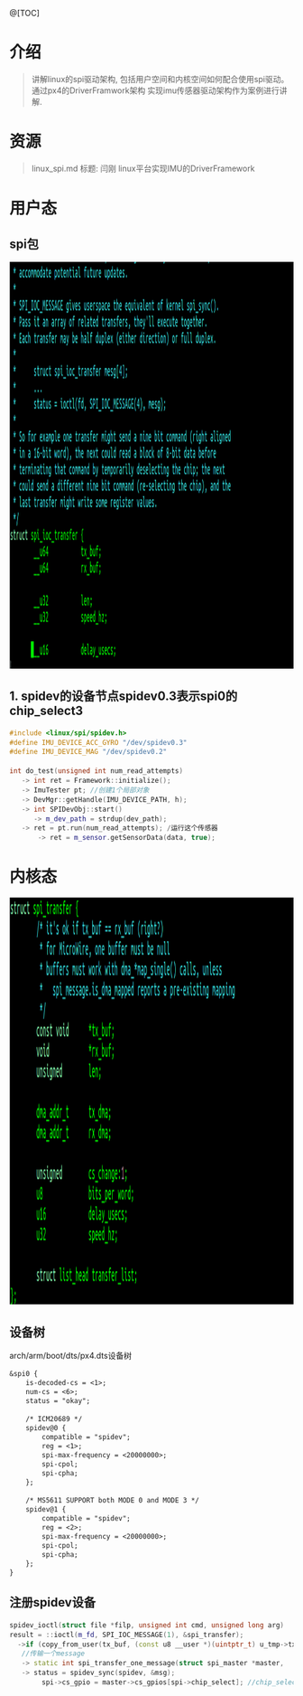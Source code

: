 @[TOC]
# 介绍
>讲解linux的spi驱动架构, 包括用户空间和内核空间如何配合使用spi驱动。通过px4的DriverFramwork架构
实现imu传感器驱动架构作为案例进行讲解.

# 资源
> linux_spi.md
> 标题: 闫刚 linux平台实现IMU的DriverFramework

# 用户态

## spi包

<div align="center">
<p>  </p> 
<img src="https://github.com/yangang123/picture/raw/master/7-linux-kernel/resource/SPI_user_space.PNG" height="720" width="1280" > 
</div>

## 1. spidev的设备节点spidev0.3表示spi0的chip_select3
```cpp
#include <linux/spi/spidev.h>
#define IMU_DEVICE_ACC_GYRO "/dev/spidev0.3"
#define IMU_DEVICE_MAG "/dev/spidev0.2"

int do_test(unsigned int num_read_attempts)
   -> int ret = Framework::initialize();
   -> ImuTester pt; //创建1个局部对象
   -> DevMgr::getHandle(IMU_DEVICE_PATH, h);
   -> int SPIDevObj::start()
      -> m_dev_path = strdup(dev_path);
   -> ret = pt.run(num_read_attempts); /运行这个传感器
       -> ret = m_sensor.getSensorData(data, true);
```

# 内核态

<div align="center">
<p>  </p> 
<img src="https://github.com/yangang123/picture/raw/master/7-linux-kernel/resource/SPI_kernel_space.PNG" height="720" width="1280" > 
</div>

## 设备树
arch/arm/boot/dts/px4.dts设备树
```
&spi0 {
	is-decoded-cs = <1>;
	num-cs = <6>;
	status = "okay";

	/* ICM20689 */
	spidev@0 {
		compatible = "spidev";
		reg = <1>;
		spi-max-frequency = <20000000>;
		spi-cpol;
		spi-cpha;
	};

	/* MS5611 SUPPORT both MODE 0 and MODE 3 */
	spidev@1 {
		compatible = "spidev";
		reg = <2>;
		spi-max-frequency = <20000000>;
		spi-cpol;
		spi-cpha;		
	};
}
```

## 注册spidev设备
```cpp
spidev_ioctl(struct file *filp, unsigned int cmd, unsigned long arg)
result = ::ioctl(m_fd, SPI_IOC_MESSAGE(1), &spi_transfer);
  ->if (copy_from_user(tx_buf, (const u8 __user *)(uintptr_t) u_tmp->tx_buf,u_tmp->len)) //拷贝用户层数据
   //传输一个message
   -> static int spi_transfer_one_message(struct spi_master *master,
   -> status = spidev_sync(spidev, &msg);
		spi->cs_gpio = master->cs_gpios[spi->chip_select]; //chip_select是一个信号
```
